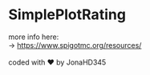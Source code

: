 # SimplePlotRating
more info here:<br>
-> https://www.spigotmc.org/resources/ <br><br>
coded with ❤️ by JonaHD345
